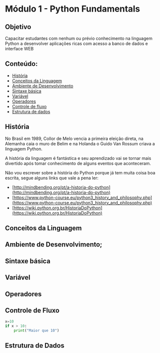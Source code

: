 # Módulo 1  - Python Fundamentals

## Objetivo
Capacitar estudantes com nenhum ou prévio conhecimento na linguagem Python a desenvolver aplicações ricas com acesso a banco de dados e interface WEB

## Conteúdo:
   - [História](#historia)
   - [Conceitos da Linguagem](#conceitodalinguagem)
   - [Ambiente de Desenvolvimento](#ambientededesenvolvimento)
   - [Sintaxe básica](#sintaxebasica)
   - [Variável](#variavel)
   - [Operadores](#operadores)
   - [Controle de fluxo](#controlefluxo)
   - [Estrutura de dados](#estruturadedados)


## História
No Brasil em 1989, Collor de Melo vencia a primeira eleição direta, na Alemanha caia o muro de Belim e na Holanda o Guido Van Rossum criava a linguagem Python.

A história da linguagem é fantástica e seu aprendizado vai se tornar mais divertido após tomar conhecimento de alguns eventos que aconteceram.

Não vou escrever sobre a história do Python porque já tem muita coisa boa escrita, segue alguns links que vale a pena ler:

* [http://mindbending.org/pt/a-historia-do-python](http://mindbending.org/pt/a-historia-do-python)
* [https://www.python-course.eu/python3_history_and_philosophy.php](https://www.python-course.eu/python3_history_and_philosophy.php)
* [https://wiki.python.org.br/HistoriaDoPython](https://wiki.python.org.br/HistoriaDoPython)

## Conceitos da Linguagem
## Ambiente de Desenvolvimento;
## Sintaxe básica
## Variável
## Operadores
## Controle de Fluxo
```python
x=10
if x > 10:
    print("Maior que 10")
```   
## Estrutura de Dados

